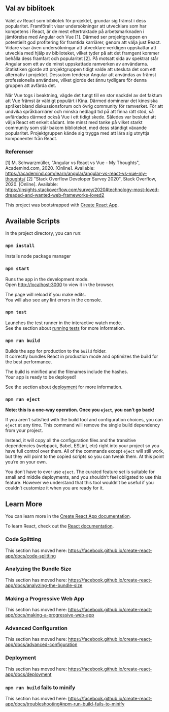 ## Val av biblitoek

Valet av React som bibliotek för projektet, grundar sig främst i dess popularitet. Framförallt visar undersökningar att utvecklare som har kompetens i React, är de mest eftertraktade på arbetsmarknaden i jämförelse med Angular och Vue [1]. Därmed ser projektgruppen en potentiellt god profitering för framtida karriärer, genom att välja just React. Vidare visar även undersökningar att utvecklare verkligen uppskattar att utveckla med hjälp av biblioteket, vilket tyder på att det framgent kommer behålla dess framfart och popularitet [2]. På motsatt sida av spektrat står Angular som ett av de minst uppskattade ramverken av användarna. Statistiken gjorde att projektgruppen tidigt valde att utesluta det som ett alternativ i projektet. Dessutom tenderar Angular att användas av främst professionella användare, vilket gjorde det ännu tydligare för denna gruppen att avfärda det.

När Vue togs i beaktning, vägde det tungt till en stor nackdel av det faktum att Vue främst är väldigt populärt i Kina. Därmed dominerar det kinesiska språket bland diskussionsforum och övrig community för ramverket. För att undvika språkbarriärer och minska nedlagd tid på att finna rätt stöd, så avfärdades därmed också Vue i ett tidigt skede. Således var beslutet att välja React ett enkelt sådant. Inte minst med tanke på vilket starkt community som står bakom biblioteket, med dess ständigt växande popularitet. Projektgruppen kände sig trygga med att lära sig utnyttja komponenter från React. 

### Referenser

[1] M. Schwarzmüller, "Angular vs React vs Vue - My Thoughts", Academind.com, 2020. [Online]. Available: https://academind.com/learn/angular/angular-vs-react-vs-vue-my-thoughts/
[2] "Stack Overflow Developer Survey 2020", Stack Overflow, 2020. [Online]. Available: https://insights.stackoverflow.com/survey/2020#technology-most-loved-dreaded-and-wanted-web-frameworks-loved2 

This project was bootstrapped with [Create React App](https://github.com/facebook/create-react-app).

## Available Scripts

In the project directory, you can run:

### `npm install`

Installs node package manager

### `npm start`

Runs the app in the development mode.<br />
Open [http://localhost:3000](http://localhost:3000) to view it in the browser.

The page will reload if you make edits.<br />
You will also see any lint errors in the console.

### `npm test`

Launches the test runner in the interactive watch mode.<br />
See the section about [running tests](https://facebook.github.io/create-react-app/docs/running-tests) for more information.

### `npm run build`

Builds the app for production to the `build` folder.<br />
It correctly bundles React in production mode and optimizes the build for the best performance.

The build is minified and the filenames include the hashes.<br />
Your app is ready to be deployed!

See the section about [deployment](https://facebook.github.io/create-react-app/docs/deployment) for more information.

### `npm run eject`

**Note: this is a one-way operation. Once you `eject`, you can’t go back!**

If you aren’t satisfied with the build tool and configuration choices, you can `eject` at any time. This command will remove the single build dependency from your project.

Instead, it will copy all the configuration files and the transitive dependencies (webpack, Babel, ESLint, etc) right into your project so you have full control over them. All of the commands except `eject` will still work, but they will point to the copied scripts so you can tweak them. At this point you’re on your own.

You don’t have to ever use `eject`. The curated feature set is suitable for small and middle deployments, and you shouldn’t feel obligated to use this feature. However we understand that this tool wouldn’t be useful if you couldn’t customize it when you are ready for it.

## Learn More

You can learn more in the [Create React App documentation](https://facebook.github.io/create-react-app/docs/getting-started).

To learn React, check out the [React documentation](https://reactjs.org/).

### Code Splitting

This section has moved here: https://facebook.github.io/create-react-app/docs/code-splitting

### Analyzing the Bundle Size

This section has moved here: https://facebook.github.io/create-react-app/docs/analyzing-the-bundle-size

### Making a Progressive Web App

This section has moved here: https://facebook.github.io/create-react-app/docs/making-a-progressive-web-app

### Advanced Configuration

This section has moved here: https://facebook.github.io/create-react-app/docs/advanced-configuration

### Deployment

This section has moved here: https://facebook.github.io/create-react-app/docs/deployment

### `npm run build` fails to minify

This section has moved here: https://facebook.github.io/create-react-app/docs/troubleshooting#npm-run-build-fails-to-minify
